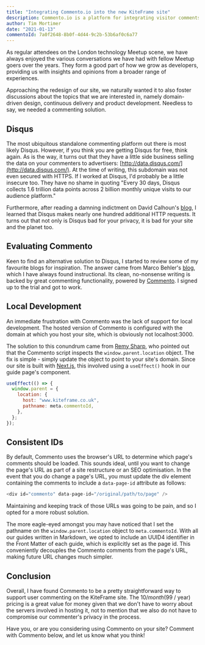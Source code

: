```yaml
---
title: "Integrating Commento.io into the new KiteFrame site"
description: Commento.io is a platform for integrating visitor comments with your site, without invading the privacy of those commenting. 
author: Tim Mortimer
date: "2021-01-13"
commentoId: 7a0f2648-8b0f-4d44-9c2b-53b6af0c6a77
---
```


As regular attendees on the London technology Meetup scene, we have always enjoyed the various conversations we have had with fellow Meetup goers over the years. They form a good part of how we grow as developers, providing us with insights and opinions from a broader range of experiences.

Approaching the redesign of our site, we naturally wanted it to also foster discussions about the topics that we are interested in, namely domain-driven design, continuous delivery and product development. Needless to say, we needed a commenting solution.

## Disqus

The most ubiquitous standalone commenting platform out there is most likely Disqus. However, if you think you are getting Disqus for free, think again. As is the way, it turns out that they have a little side business selling the data on your commenters to advertisers: [http://data.disqus.com/](http://data.disqus.com/). At the time of writing, this subdomain was not even secured with HTTPS. If I worked at Disqus, I'd probably be a little insecure too. They have no shame in quoting "Every 30 days, Disqus collects 1.6 trillion data points across 2 billion monthly unique visits to our audience platform."

Furthermore, after reading a damning indictment on David Calhoun's [blog](https://www.davidbcalhoun.com/2020/ditching-disqus-migrating-away-since-it-has-become-a-monster/), I learned that Disqus makes nearly one hundred additional HTTP requests. It turns out that not only is Disqus bad for your privacy, it is bad for your site and the planet too.

## Evaluating Commento

Keen to find an alternative solution to Disqus, I started to review some of my favourite blogs for inspiration. The answer came from Marco Behler's [blog](https://www.marcobehler.com/), which I have always found instructional. Its clean, no-nonsense writing is backed by great commenting functionality, powered by [Commento](https://commento.io/). I signed up to the trial and got to work.

## Local Development

An immediate frustration with Commento was the lack of support for local development. The hosted version of Commento is configured with the domain at which you host your site, which is obviously not localhost:3000.

The solution to this conundrum came from [Remy Sharp](https://remysharp.com/2019/06/11/ejecting-disqus), who pointed out that the Commento script inspects the `window.parent.location` object. The fix is simple - simply update the object to point to your site's domain. Since our site is built with [Next.js](https://nextjs.org/), this involved using a `useEffect()` hook in our guide page's component.

```javascript
useEffect(() => {
  window.parent = {
    location: {
      host: "www.kiteframe.co.uk",
      pathname: meta.commentoId,
    },
  };
});
```

## Consistent IDs

By default, Commento uses the browser's URL to determine which page's comments should be loaded. This sounds ideal, until you want to change the page's URL as part of a site restructure or an SEO optimisation. In the event that you do change a page's URL, you must update the div element containing the comments to include a `data-page-id` attribute as follows:

```javascript
<div id="commento" data-page-id="/original/path/to/page" />
```

Maintaining and keeping track of those URLs was going to be pain, and so I opted for a more robust solution.

The more eagle-eyed amongst you may have noticed that I set the pathname on the `window.parent.location` object to `meta.commentoId`. With all our guides written in Markdown, we opted to include an UUID4 identifier in the Front Matter of each guide, which is explicitly set as the page id. This conveniently decouples the Commento comments from the page's URL, making future URL changes much simpler.

## Conclusion

Overall, I have found Commento to be a pretty straightforward way to support user commenting on the KiteFrame site. The $10 / month ($99 / year) pricing is a great value for money given that we don't have to worry about the servers involved in hosting it, not to mention that we also do not have to compromise our commenter's privacy in the process.

Have you, or are you considering using Commento on your site? Comment with Commento below, and let us know what you think!
